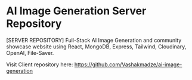 # AI Image Generation Server Repository

[SERVER REPOSITORY] Full-Stack AI Image Generation and community showcase website using React, MongoDB, Express, Tailwind, Cloudinary, OpenAI, File-Saver.
 
Visit Client repository here: https://github.com/Vashakmadze/ai-image-generation
